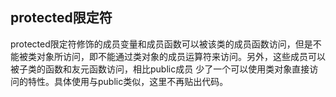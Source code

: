 ## protected限定符

​      protected限定符修饰的成员变量和成员函数可以被该类的成员函数访问，但是不能被类对象所访问，即不能通过类对象的成员运算符来访问。另外，这些成员可以被子类的函数和友元函数访问，相比public成员 少了一个可以使用类对象直接访问的特性。具体使用与public类似，这里不再贴出代码。

